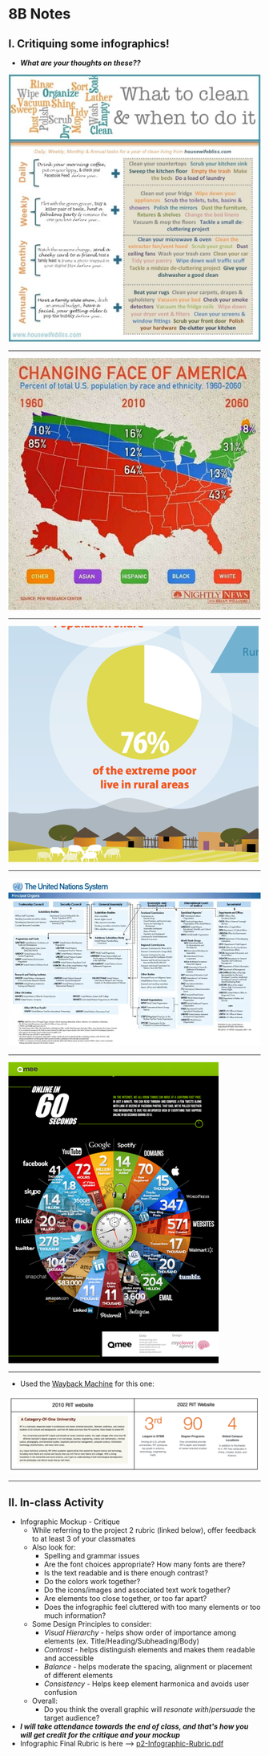 # 8B Notes

## I. Critiquing some infographics!

- ***What are your thoughts on these??***

![screenshot](../_images/info-1.png)

---

![screenshot](../_images/info-2.png)

---

![screenshot](../_images/info-3.png)

---

![screenshot](../_images/info-4.png)

---

![screenshot](../_images/info-5.png)


---

-  Used the [Wayback Machine](https://web.archive.org/web/20100101000000*/https://www.rit.edu/) for this one:

![screenshot](../_images/info-6.png)

---

## II. In-class Activity
- Infographic Mockup - Critique
  - While referring to the project 2 rubric (linked below), offer feedback to at least 3 of your classmates
  - Also look for:
    - Spelling and grammar issues
    - Are the font choices appropriate? How many fonts are there?
    - Is the text readable and is there enough contrast?
    - Do the colors work together?
    - Do the icons/images and associated text work together?
    - Are elements too close together, or too far apart?
    - Does the infographic feel cluttered with too many elements or too much information?
   - Some Design Principles to consider:
     - *Visual Hierarchy* - helps show order of importance among elements (ex. Title/Heading/Subheading/Body)
     - *Contrast* - helps distinguish elements and makes them readable and accessible
     - *Balance* - helps moderate the spacing, alignment or placement of different elements
     - *Consistency* - Helps keep element harmonica and avoids user confusion
  - Overall:
    - Do you think the overall graphic will *resonate with*/*persuade* the target audience?
- ***I will take attendance towards the end of class, and that's how you will get credit for the critique and your mockup***
- Infographic Final Rubric is here --> [p2-Infographic-Rubric.pdf](../_files/p2-Infographic-Rubric.pdf)

